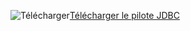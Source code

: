 ![Télécharger](../ssdt/media/download.png)[Télécharger le pilote JDBC](https://go.microsoft.com/fwlink/?linkid=868287)
